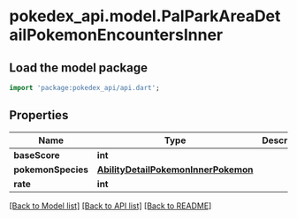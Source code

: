 # pokedex_api.model.PalParkAreaDetailPokemonEncountersInner

## Load the model package
```dart
import 'package:pokedex_api/api.dart';
```

## Properties
Name | Type | Description | Notes
------------ | ------------- | ------------- | -------------
**baseScore** | **int** |  | 
**pokemonSpecies** | [**AbilityDetailPokemonInnerPokemon**](AbilityDetailPokemonInnerPokemon.md) |  | 
**rate** | **int** |  | 

[[Back to Model list]](../README.md#documentation-for-models) [[Back to API list]](../README.md#documentation-for-api-endpoints) [[Back to README]](../README.md)


